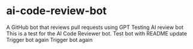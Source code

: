 # ai-code-review-bot
A GitHub bot  that reviews pull requests using GPT 
Testing AI review bot
This is a test for the AI Code Reviewer bot.
Test bot with README update
T r i g g e r   b o t   a g a i n  
 T r i g g e r   b o t   a g a i n  
 